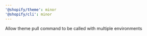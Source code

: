 ```yaml
---
'@shopify/theme': minor
'@shopify/cli': minor
---
```


Allow theme pull command to be called with multiple environments

